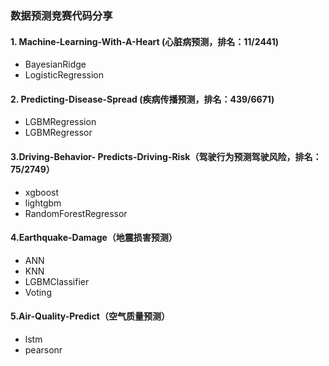 ### 数据预测竞赛代码分享

#### 1. Machine-Learning-With-A-Heart (心脏病预测，排名：11/2441)
- BayesianRidge
- LogisticRegression

#### 2. Predicting-Disease-Spread (疾病传播预测，排名：439/6671)
- LGBMRegression
- LGBMRegressor

#### 3.Driving-Behavior- Predicts-Driving-Risk（驾驶行为预测驾驶风险，排名：75/2749）
- xgboost
- lightgbm
- RandomForestRegressor

#### 4.Earthquake-Damage（地震损害预测）

- ANN
- KNN
- LGBMClassifier
- Voting

#### 5.Air-Quality-Predict（空气质量预测）

- lstm
- pearsonr
